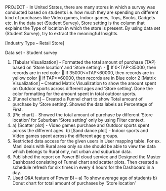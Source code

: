 PROJECT - In United States, there are many stores in which a survey was conducted based on students i.e.
how much they are spending on different kind of purchases like Video games, Indoor games, Toys,
Books, Gadgets etc. In the data set (Student Survey), Store setting is the column that explains the Type
of location in which the store is present. By using data set (Student Survey), try to extract the
meaningful Insights.

[Industry Type – Retail Store]

Data set - Student survey

1. [Tabular Visualization] - Formatted the total amount of purchase (TAP) based on ‘Store location’ and ‘Store
setting’: -
               If 0<TAP<35000, then records are in red color
               If 35000<=TAP<60000, then records are in yellow color
               If TAP>=60000, then records are in Blue color
2 [Matrix Visualization] – Created Matrix Visualization to show the amount spent on Outdoor sports across
different ages and ‘Store setting’. Done the color formatting for the amount spent in total outdoor sports.
3. [Funnel chart] – Created a Funnel chart to show Total amount of purchase by ‘Store setting’. Showed the
data labels as Percentage of First.
4. [Pie chart] – Showed the total amount of purchase by different ‘Store location’ for Suburban ‘Store setting’
only by using Filter context.
5. a) [Scatter plot] - Video games purchase and Outdoor sports spent across the different ages.
   b) [Sand dance plot] - Indoor sports and Video games spent across the different age groups.
6. Restricted data access for the given users in User mapping table. For ex. Mani deals with Rural area only
so she should be able to view the data which belongs to Rural only, not urban and suburban data.
7. Published the report on Power BI cloud service and Designed the Master Dashboard consisting of Funnel
chart and scatter plots. Then created a schedule refresh for six times in every 4 hours for the Dashboard in
a day.
8. Used Q&A feature of Power BI –
   a) To show average age of students
   b) Donut chart for total amount of purchases by ‘Store location’
